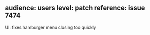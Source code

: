 audience: users
level: patch
reference: issue 7474
---

UI: fixes hamburger menu closing too quickly
